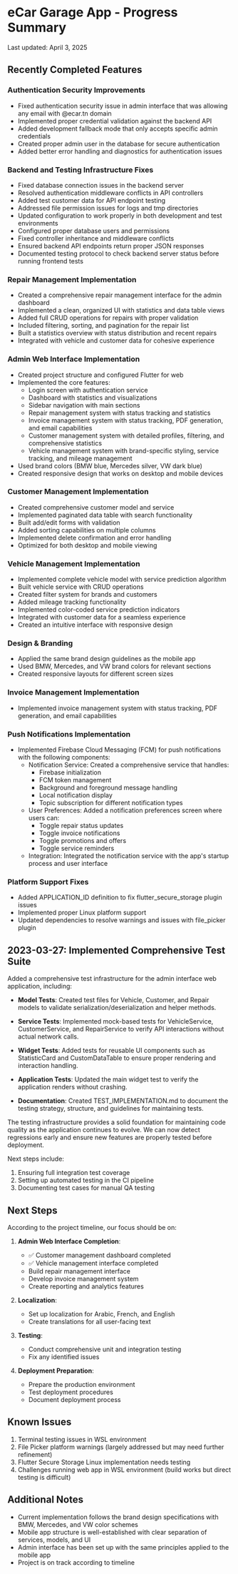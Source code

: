 # eCar Garage App - Progress Summary

Last updated: April 3, 2025

## Recently Completed Features

### Authentication Security Improvements
- Fixed authentication security issue in admin interface that was allowing any email with @ecar.tn domain
- Implemented proper credential validation against the backend API
- Added development fallback mode that only accepts specific admin credentials
- Created proper admin user in the database for secure authentication
- Added better error handling and diagnostics for authentication issues

### Backend and Testing Infrastructure Fixes
- Fixed database connection issues in the backend server
- Resolved authentication middleware conflicts in API controllers
- Added test customer data for API endpoint testing
- Addressed file permission issues for logs and tmp directories
- Updated configuration to work properly in both development and test environments
- Configured proper database users and permissions
- Fixed controller inheritance and middleware conflicts
- Ensured backend API endpoints return proper JSON responses
- Documented testing protocol to check backend server status before running frontend tests

### Repair Management Implementation
- Created a comprehensive repair management interface for the admin dashboard
- Implemented a clean, organized UI with statistics and data table views
- Added full CRUD operations for repairs with proper validation
- Included filtering, sorting, and pagination for the repair list
- Built a statistics overview with status distribution and recent repairs
- Integrated with vehicle and customer data for cohesive experience

### Admin Web Interface Implementation
- Created project structure and configured Flutter for web
- Implemented the core features:
  - Login screen with authentication service
  - Dashboard with statistics and visualizations
  - Sidebar navigation with main sections
  - Repair management system with status tracking and statistics
  - Invoice management system with status tracking, PDF generation, and email capabilities
  - Customer management system with detailed profiles, filtering, and comprehensive statistics
  - Vehicle management system with brand-specific styling, service tracking, and mileage management
- Used brand colors (BMW blue, Mercedes silver, VW dark blue)
- Created responsive design that works on desktop and mobile devices

### Customer Management Implementation
- Created comprehensive customer model and service
- Implemented paginated data table with search functionality
- Built add/edit forms with validation
- Added sorting capabilities on multiple columns
- Implemented delete confirmation and error handling
- Optimized for both desktop and mobile viewing

### Vehicle Management Implementation
- Implemented complete vehicle model with service prediction algorithm
- Built vehicle service with CRUD operations
- Created filter system for brands and customers
- Added mileage tracking functionality
- Implemented color-coded service prediction indicators
- Integrated with customer data for a seamless experience
- Created an intuitive interface with responsive design

### Design & Branding
- Applied the same brand design guidelines as the mobile app
- Used BMW, Mercedes, and VW brand colors for relevant sections
- Created responsive layouts for different screen sizes

### Invoice Management Implementation
- Implemented invoice management system with status tracking, PDF generation, and email capabilities

### Push Notifications Implementation
- Implemented Firebase Cloud Messaging (FCM) for push notifications with the following components:
  - Notification Service: Created a comprehensive service that handles:
    - Firebase initialization
    - FCM token management
    - Background and foreground message handling
    - Local notification display
    - Topic subscription for different notification types
  - User Preferences: Added a notification preferences screen where users can:
    - Toggle repair status updates
    - Toggle invoice notifications
    - Toggle promotions and offers
    - Toggle service reminders
  - Integration: Integrated the notification service with the app's startup process and user interface

### Platform Support Fixes
- Added APPLICATION_ID definition to fix flutter_secure_storage plugin issues
- Implemented proper Linux platform support
- Updated dependencies to resolve warnings and issues with file_picker plugin

## 2023-03-27: Implemented Comprehensive Test Suite

Added a comprehensive test infrastructure for the admin interface web application, including:

- **Model Tests**: Created test files for Vehicle, Customer, and Repair models to validate serialization/deserialization and helper methods.
  
- **Service Tests**: Implemented mock-based tests for VehicleService, CustomerService, and RepairService to verify API interactions without actual network calls.
  
- **Widget Tests**: Added tests for reusable UI components such as StatisticCard and CustomDataTable to ensure proper rendering and interaction handling.
  
- **Application Tests**: Updated the main widget test to verify the application renders without crashing.
  
- **Documentation**: Created TEST_IMPLEMENTATION.md to document the testing strategy, structure, and guidelines for maintaining tests.

The testing infrastructure provides a solid foundation for maintaining code quality as the application continues to evolve. We can now detect regressions early and ensure new features are properly tested before deployment.

Next steps include:
1. Ensuring full integration test coverage
2. Setting up automated testing in the CI pipeline
3. Documenting test cases for manual QA testing

## Next Steps

According to the project timeline, our focus should be on:

1. **Admin Web Interface Completion**:
   - ✅ Customer management dashboard completed
   - ✅ Vehicle management interface completed
   - Build repair management interface
   - Develop invoice management system
   - Create reporting and analytics features

2. **Localization**:
   - Set up localization for Arabic, French, and English
   - Create translations for all user-facing text

3. **Testing**:
   - Conduct comprehensive unit and integration testing
   - Fix any identified issues

4. **Deployment Preparation**:
   - Prepare the production environment
   - Test deployment procedures
   - Document deployment process

## Known Issues

1. Terminal testing issues in WSL environment
2. File Picker platform warnings (largely addressed but may need further refinement)
3. Flutter Secure Storage Linux implementation needs testing
4. Challenges running web app in WSL environment (build works but direct testing is difficult)

## Additional Notes

- Current implementation follows the brand design specifications with BMW, Mercedes, and VW color schemes
- Mobile app structure is well-established with clear separation of services, models, and UI
- Admin interface has been set up with the same principles applied to the mobile app
- Project is on track according to timeline 